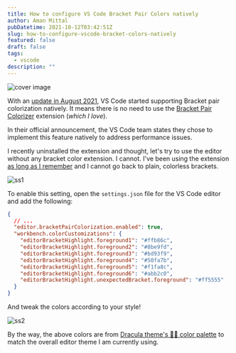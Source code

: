 ```yaml
---
title: How to configure VS Code Bracket Pair Colors natively
author: Aman Mittal
pubDatetime: 2021-10-12T03:42:51Z
slug: how-to-configure-vscode-bracket-colors-natively
featured: false
draft: false
tags:
  - vscode
description: ""
---
```


![cover image](https://res.cloudinary.com/practicaldev/image/fetch/s--lgaAXnJK--/c_imagga_scale,f_auto,fl_progressive,h_420,q_auto,w_1000/https://dev-to-uploads.s3.amazonaws.com/uploads/articles/r84rtekdnk3qd4r4v31e.png)

With an [update in August 2021](https://code.visualstudio.com/updates/v1_60#_high-performance-bracket-pair-colorization), VS Code started supporting Bracket pair colorization natively. It means there is no need to use the [Bracket Pair Colorizer](https://marketplace.visualstudio.com/items?itemName=CoenraadS.bracket-pair-colorizer) extension (_which I love_).

In their official announcement, the VS Code team states they chose to implement this feature natively to address performance issues.

I recently uninstalled the extension and thought, let's try to use the editor without any bracket color extension. I cannot. I've been using the extension [as long as I remember](https://amanhimself.dev/blog/how-i-configure-vscode-for-everything/) and I cannot go back to plain, colorless brackets.

![ss1](https://i.imgur.com/JBOVcnV.png)

To enable this setting, open the `settings.json` file for the VS Code editor and add the following:

```json
{
  // ...
  "editor.bracketPairColorization.enabled": true,
  "workbench.colorCustomizations": {
    "editorBracketHighlight.foreground1": "#ffb86c",
    "editorBracketHighlight.foreground2": "#8be9fd",
    "editorBracketHighlight.foreground3": "#bd93f9",
    "editorBracketHighlight.foreground4": "#50fa7b",
    "editorBracketHighlight.foreground5": "#f1fa8c",
    "editorBracketHighlight.foreground6": "#abb2c0",
    "editorBracketHighlight.unexpectedBracket.foreground": "#ff5555"
  }
}
```

And tweak the colors according to your style!

![ss2](https://i.imgur.com/tSgx02e.png)

By the way, the above colors are from [Dracula theme's 🧛‍♂️ color palette](https://draculatheme.com/contribute) to match the overall editor theme I am currently using.
